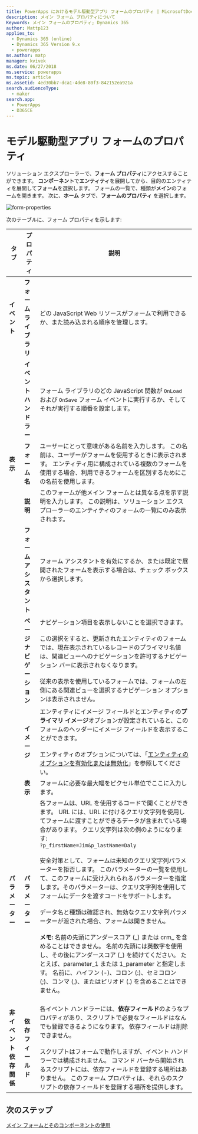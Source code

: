```yaml
---
title: PowerApps におけるモデル駆動型アプリ フォームのプロパティ | MicrosoftDocs
description: メイン フォーム プロパティについて
Keywords: メイン フォームのプロパティ; Dynamics 365
author: Mattp123
applies_to:
  - Dynamics 365 (online)
  - Dynamics 365 Version 9.x
  - powerapps
ms.author: matp
manager: kvivek
ms.date: 06/27/2018
ms.service: powerapps
ms.topic: article
ms.assetid: 4ed30bb7-dca1-4de8-80f3-842152ea921a
search.audienceType:
  - maker
search.app:
  - PowerApps
  - D365CE
---
```


# <a name="model-driven-app-form-properties"></a>モデル駆動型アプリ フォームのプロパティ 

ソリューション エクスプローラーで、**フォーム プロパティ**にアクセスすることができます。 **コンポーネント**で**エンティティ**を展開してから、目的のエンティティを展開して**フォーム**を選択します。 フォームの一覧で、種類が**メイン**のフォームを開きます。 次に、**ホーム** タブで、**フォームのプロパティ** を選択します。

![form-properties](media/form-properties.png)

次のテーブルに、フォーム プロパティを示します:  
  
|タブ|プロパティ|説明|  
|---------|--------------|-----------------|  
|**イベント**|**フォーム ライブラリ**|どの JavaScript Web リソースがフォームで利用できるか、また読み込まれる順序を管理します。|  
||**イベント ハンドラー**|フォーム ライブラリのどの JavaScript 関数が `OnLoad` および `OnSave` フォーム イベントに実行するか、そしてそれが実行する順番を設定します。|  
|**表示**|**フォーム名**|ユーザーにとって意味がある名前を入力します。 この名前は、ユーザーがフォームを使用するときに表示されます。 エンティティ用に構成されている複数のフォームを使用する場合、利用できるフォームを区別するためにこの名前を使用します。|  
||**説明**|このフォームが他メイン フォームとは異なる点を示す説明を入力します。 この説明は、ソリューション エクスプローラーのエンティティのフォームの一覧にのみ表示されます。|  
||**フォーム アシスタント**|フォーム アシスタントを有効にするか、または既定で展開されたフォームを表示する場合は、チェック ボックスから選択します。|
||**ページ ナビゲーション**|ナビゲーション項目を表示しないことを選択できます。<br /><br /> この選択をすると、更新されたエンティティのフォームでは、現在表示されているレコードのプライマリ名値は、関連ビューへのナビゲーションを許可するナビゲーション バーに表示されなくなります。<br /><br /> 従来の表示を使用しているフォームでは、フォームの左側にある関連ビューを選択するナビゲーション オプションは表示されません。|  
||**イメージ**|エンティティにイメージ フィールドとエンティティの**プライマリ イメージ**オプションが設定されていると、このフォームのヘッダーにイメージ フィールドを表示することができます。<br /><br /> エンティティのオプションについては、「[エンティティのオプションを有効化または無効化](../common-data-service/edit-entities.md#enable-or-disable-entity-options)」を参照してください。|  ||**表示**|フォームの幅を制限する**最大幅の設定 (ピクセル単位)**。 既定値は 1900 です。|  
||**表示**|フォームに必要な最大幅をピクセル単位でここに入力します。|
|**パラメーター**|**パラメーター**|各フォームは、URL を使用するコードで開くことができます。 URL には、URL に付けるクエリ文字列を使用してフォームに渡すことができるデータが含まれている場合があります。 クエリ文字列は次の例のようになります:<br />`?p_firstName=Jim&p_lastName=Daly`<br /><br /> 安全対策として、フォームは未知のクエリ文字列パラメーターを拒否します。 このパラメーターの一覧を使用して、このフォームに受け入れられるパラメーターを指定します。そのパラメーターは、クエリ文字列を使用してフォームにデータを渡すコードをサポートします。<br /><br /> データ名と種類は確認され、無効なクエリ文字列パラメーターが渡された場合、フォームは開きません。<br /><br />**メモ:** 名前の先頭にアンダースコア (_) または crm\_ を含めることはできません。 名前の先頭には英数字を使用し、その後にアンダースコア (\_) を続けてください。 たとえば、parameter_1 または 1_parameter と指定します。 名前に、ハイフン (-)、コロン (:)、セミコロン (;)、コンマ (,)、またはピリオド (.) を含めることはできません。 <br /><br />|  
|**非イベント依存関係**|**依存フィールド**|各イベント ハンドラーには、**依存フィールド**のようなプロパティがあり、スクリプトで必要なフィールドはなんでも登録できるようになります。 依存フィールドは削除できません。<br /><br /> スクリプトはフォームで動作しますが、イベント ハンドラーでは構成されません。 コマンド バーから開始されるスクリプトには、依存フィールドを登録する場所はありません。 このフォーム プロパティは、それらのスクリプトの依存フィールドを登録する場所を提供します。|  

## <a name="next-steps"></a>次のステップ

[メイン フォームとそのコンポーネントの使用](use-main-form-and-components.md)
